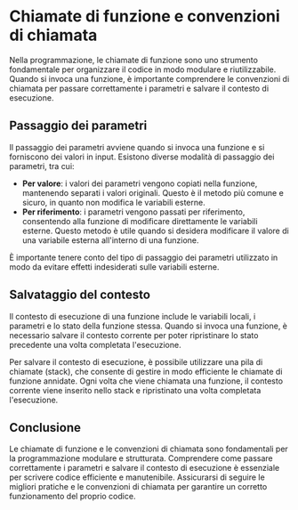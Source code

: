 # Chiamate di funzione e convenzioni di chiamata

Nella programmazione, le chiamate di funzione sono uno strumento fondamentale per organizzare il codice in modo modulare e riutilizzabile. Quando si invoca una funzione, è importante comprendere le convenzioni di chiamata per passare correttamente i parametri e salvare il contesto di esecuzione.

## Passaggio dei parametri

Il passaggio dei parametri avviene quando si invoca una funzione e si forniscono dei valori in input. Esistono diverse modalità di passaggio dei parametri, tra cui:

- **Per valore**: i valori dei parametri vengono copiati nella funzione, mantenendo separati i valori originali. Questo è il metodo più comune e sicuro, in quanto non modifica le variabili esterne.
- **Per riferimento**: i parametri vengono passati per riferimento, consentendo alla funzione di modificare direttamente le variabili esterne. Questo metodo è utile quando si desidera modificare il valore di una variabile esterna all'interno di una funzione.

È importante tenere conto del tipo di passaggio dei parametri utilizzato in modo da evitare effetti indesiderati sulle variabili esterne.

## Salvataggio del contesto

Il contesto di esecuzione di una funzione include le variabili locali, i parametri e lo stato della funzione stessa. Quando si invoca una funzione, è necessario salvare il contesto corrente per poter ripristinare lo stato precedente una volta completata l'esecuzione.

Per salvare il contesto di esecuzione, è possibile utilizzare una pila di chiamate (stack), che consente di gestire in modo efficiente le chiamate di funzione annidate. Ogni volta che viene chiamata una funzione, il contesto corrente viene inserito nello stack e ripristinato una volta completata l'esecuzione.

## Conclusione

Le chiamate di funzione e le convenzioni di chiamata sono fondamentali per la programmazione modulare e strutturata. Comprendere come passare correttamente i parametri e salvare il contesto di esecuzione è essenziale per scrivere codice efficiente e manutenibile. Assicurarsi di seguire le migliori pratiche e le convenzioni di chiamata per garantire un corretto funzionamento del proprio codice.